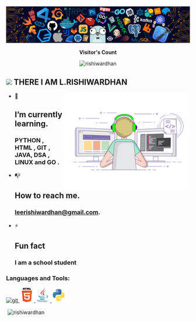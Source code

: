 <p align="center"><img src="https://raw.githubusercontent.com/KevinPatel04/KevinPatel04/master/header.png"></p>

<p align="center"><b>Visitor's Count</b></p>





<p align="center"> <img src="https://komarev.com/ghpvc/?username=rishiwardhan&label=Profile%20views&color=0e75b6&style=flat" alt="rishiwardhan" /> </p>
     <h2 aling="center">  <img src="https://github.com/TheDudeThatCode/TheDudeThatCode/blob/master/Assets/Hi.gif" width="29px">  <aling="center">  THERE I AM L.RISHIWARDHAN</h2> 

<img align="right" alt="GIF" src="https://raw.githubusercontent.com/devSouvik/devSouvik/master/gif3.gif" width="350"/>




- 🌱<h2 aling="left">I’m currently learning.</h2> <h3 align="left"> PYTHON , HTML , GIT , JAVA, DSA , LINUX and GO  .</h3>

- 📭 <h2 aling="left">How to reach me.</h2> <h3 align="left"> leerishiwardhan@gmail.com.</h3>

- ⚡ <h2 aling="left"> Fun fact </h2> <h3 align="left"> I am a school student</h3>


<h3 align="left">Languages and Tools:</h3>
<p align="left"> <a href="https://git-scm.com/" target="_blank"> <img src="https://www.vectorlogo.zone/logos/git-scm/git-scm-icon.svg" alt="git" width="40" height="40"/> </a> <a href="https://www.w3.org/html/" target="_blank"> <img src="https://raw.githubusercontent.com/devicons/devicon/master/icons/html5/html5-original-wordmark.svg" alt="html5" width="40" height="40"/> </a> <a href="https://www.java.com" target="_blank"> <img src="https://raw.githubusercontent.com/devicons/devicon/master/icons/java/java-original.svg" alt="java" width="40" height="40"/> </a> <a href="https://www.python.org" target="_blank"> <img src="https://raw.githubusercontent.com/devicons/devicon/master/icons/python/python-original.svg" alt="python" width="40" height="40"/> </a> </p>

<p>&nbsp;<img align="center" src="https://github-readme-stats.vercel.app/api?username=rishiwardhan&show_icons=true&locale=en" alt="rishiwardhan"colour "black" /></p>
